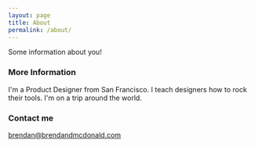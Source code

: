 ```yaml
---
layout: page
title: About
permalink: /about/
---
```


Some information about you!

### More Information

I'm a Product Designer from San Francisco. I teach designers how to rock their tools. I'm on a trip around the world.

### Contact me

[brendan@brendandmcdonald.com](mailto:brendan@brendandmcdonald.com)